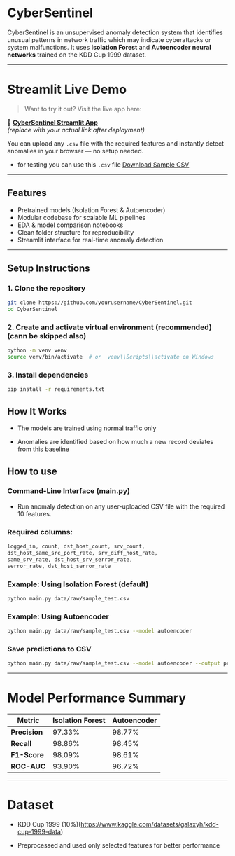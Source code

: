 # CyberSentinel

CyberSentinel is an unsupervised anomaly detection system that identifies unusual patterns in network traffic which may indicate cyberattacks or system malfunctions. It uses **Isolation Forest** and **Autoencoder neural networks** trained on the KDD Cup 1999 dataset.

---
#  Streamlit Live Demo

> Want to try it out? Visit the live app here:

**🔗 [CyberSentinel Streamlit App](https://cybersentinel.streamlit.app)**  
*(replace with your actual link after deployment)*

You can upload any `.csv` file with the required features and instantly detect anomalies in your browser — no setup needed.
- for testing you can use this `.csv` file [Download Sample CSV](./data/sample_test.csv)


---

## Features

- Pretrained models (Isolation Forest & Autoencoder)
- Modular codebase for scalable ML pipelines
- EDA & model comparison notebooks
- Clean folder structure for reproducibility
- Streamlit interface for real-time anomaly detection

---
##  Setup Instructions

### 1.  Clone the repository
```bash
git clone https://github.com/yourusername/CyberSentinel.git
cd CyberSentinel
```

### 2. Create and activate virtual environment (recommended)(cann be skipped also)

```bash
python -m venv venv
source venv/bin/activate  # or  venv\\Scripts\\activate on Windows
```

### 3. Install dependencies

```bash
pip install -r requirements.txt
```

## How It Works
- The models are trained using normal traffic only

- Anomalies are identified based on how much a new record deviates from this baseline

## How to use

### Command-Line Interface (main.py)

- Run anomaly detection on any user-uploaded CSV file with the required 10 features.

### Required columns:

```bash
logged_in, count, dst_host_count, srv_count,
dst_host_same_src_port_rate, srv_diff_host_rate,
same_srv_rate, dst_host_srv_serror_rate,
serror_rate, dst_host_serror_rate
```

###  Example: Using Isolation Forest (default)

```bash
python main.py data/raw/sample_test.csv
```

###  Example: Using Autoencoder

```bash
python main.py data/raw/sample_test.csv --model autoencoder
```

###  Save predictions to CSV

```bash
python main.py data/raw/sample_test.csv --model autoencoder --output predictions.csv
```
---
# Model Performance Summary

| Metric        | Isolation Forest | Autoencoder |
| ------------- | ---------------- | ----------- |
| **Precision** | 97.33%           |  98.77%    |
| **Recall**    | 98.86%         | 98.45%      |
| **F1-Score**  | 98.09%           |  98.61%    |
| **ROC-AUC**   | 93.90%           |  96.72%    |

--- 

# Dataset
- KDD Cup 1999 (10%)(https://www.kaggle.com/datasets/galaxyh/kdd-cup-1999-data)

- Preprocessed and used only selected features for better performance